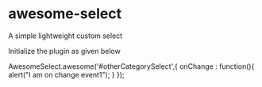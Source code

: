 awesome-select
==============

A simple lightweight custom select


Initialize the plugin as given below


AwesomeSelect.awesome('#otherCategorySelect',{
  onChange : function(){
    alert("I am on change event1");
  }
});
